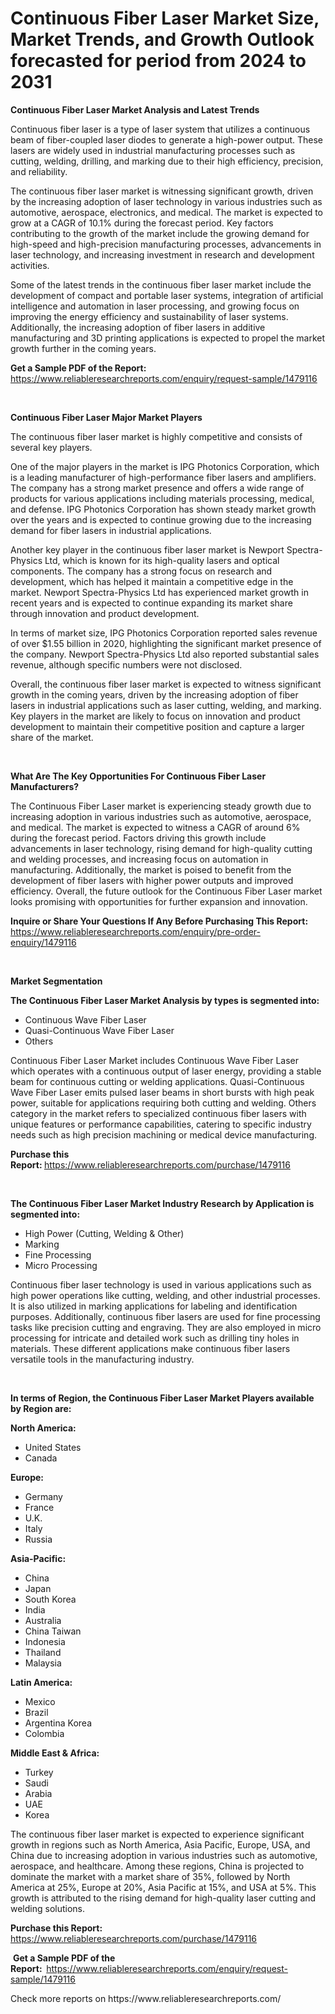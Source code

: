 <p><h1>Continuous Fiber Laser Market Size, Market Trends, and Growth Outlook forecasted for period from 2024 to 2031</h1></p><p><strong>Continuous Fiber Laser Market Analysis and Latest Trends</strong></p>
<p><p>Continuous fiber laser is a type of laser system that utilizes a continuous beam of fiber-coupled laser diodes to generate a high-power output. These lasers are widely used in industrial manufacturing processes such as cutting, welding, drilling, and marking due to their high efficiency, precision, and reliability.</p><p>The continuous fiber laser market is witnessing significant growth, driven by the increasing adoption of laser technology in various industries such as automotive, aerospace, electronics, and medical. The market is expected to grow at a CAGR of 10.1% during the forecast period. Key factors contributing to the growth of the market include the growing demand for high-speed and high-precision manufacturing processes, advancements in laser technology, and increasing investment in research and development activities.</p><p>Some of the latest trends in the continuous fiber laser market include the development of compact and portable laser systems, integration of artificial intelligence and automation in laser processing, and growing focus on improving the energy efficiency and sustainability of laser systems. Additionally, the increasing adoption of fiber lasers in additive manufacturing and 3D printing applications is expected to propel the market growth further in the coming years.</p></p>
<p><strong>Get a Sample PDF of the Report:&nbsp;</strong> <a href="https://www.reliableresearchreports.com/enquiry/request-sample/1479116">https://www.reliableresearchreports.com/enquiry/request-sample/1479116</a></p>
<p>&nbsp;</p>
<p><strong>Continuous Fiber Laser Major Market Players</strong></p>
<p><p>The continuous fiber laser market is highly competitive and consists of several key players. </p><p>One of the major players in the market is IPG Photonics Corporation, which is a leading manufacturer of high-performance fiber lasers and amplifiers. The company has a strong market presence and offers a wide range of products for various applications including materials processing, medical, and defense. IPG Photonics Corporation has shown steady market growth over the years and is expected to continue growing due to the increasing demand for fiber lasers in industrial applications.</p><p>Another key player in the continuous fiber laser market is Newport Spectra-Physics Ltd, which is known for its high-quality lasers and optical components. The company has a strong focus on research and development, which has helped it maintain a competitive edge in the market. Newport Spectra-Physics Ltd has experienced market growth in recent years and is expected to continue expanding its market share through innovation and product development.</p><p>In terms of market size, IPG Photonics Corporation reported sales revenue of over $1.55 billion in 2020, highlighting the significant market presence of the company. Newport Spectra-Physics Ltd also reported substantial sales revenue, although specific numbers were not disclosed.</p><p>Overall, the continuous fiber laser market is expected to witness significant growth in the coming years, driven by the increasing adoption of fiber lasers in industrial applications such as laser cutting, welding, and marking. Key players in the market are likely to focus on innovation and product development to maintain their competitive position and capture a larger share of the market.</p></p>
<p>&nbsp;</p>
<p><strong>What Are The Key Opportunities For Continuous Fiber Laser Manufacturers?</strong></p>
<p><p>The Continuous Fiber Laser market is experiencing steady growth due to increasing adoption in various industries such as automotive, aerospace, and medical. The market is expected to witness a CAGR of around 6% during the forecast period. Factors driving this growth include advancements in laser technology, rising demand for high-quality cutting and welding processes, and increasing focus on automation in manufacturing. Additionally, the market is poised to benefit from the development of fiber lasers with higher power outputs and improved efficiency. Overall, the future outlook for the Continuous Fiber Laser market looks promising with opportunities for further expansion and innovation.</p></p>
<p><strong>Inquire or Share Your Questions If Any Before Purchasing This Report:</strong> <a href="https://www.reliableresearchreports.com/enquiry/pre-order-enquiry/1479116">https://www.reliableresearchreports.com/enquiry/pre-order-enquiry/1479116</a></p>
<p>&nbsp;</p>
<p><strong>Market Segmentation</strong></p>
<p><strong>The Continuous Fiber Laser Market Analysis by types is segmented into:</strong></p>
<p><ul><li>Continuous Wave Fiber Laser</li><li>Quasi-Continuous Wave Fiber Laser</li><li>Others</li></ul></p>
<p><p>Continuous Fiber Laser Market includes Continuous Wave Fiber Laser which operates with a continuous output of laser energy, providing a stable beam for continuous cutting or welding applications. Quasi-Continuous Wave Fiber Laser emits pulsed laser beams in short bursts with high peak power, suitable for applications requiring both cutting and welding. Others category in the market refers to specialized continuous fiber lasers with unique features or performance capabilities, catering to specific industry needs such as high precision machining or medical device manufacturing.</p></p>
<p><strong>Purchase this Report:&nbsp;</strong><a href="https://www.reliableresearchreports.com/purchase/1479116">https://www.reliableresearchreports.com/purchase/1479116</a></p>
<p>&nbsp;</p>
<p><strong>The Continuous Fiber Laser Market Industry Research by Application is segmented into:</strong></p>
<p><ul><li>High Power (Cutting, Welding & Other)</li><li>Marking</li><li>Fine Processing</li><li>Micro Processing</li></ul></p>
<p><p>Continuous fiber laser technology is used in various applications such as high power operations like cutting, welding, and other industrial processes. It is also utilized in marking applications for labeling and identification purposes. Additionally, continuous fiber lasers are used for fine processing tasks like precision cutting and engraving. They are also employed in micro processing for intricate and detailed work such as drilling tiny holes in materials. These different applications make continuous fiber lasers versatile tools in the manufacturing industry.</p></p>
<p>&nbsp;</p>
<p><strong>In terms of Region, the Continuous Fiber Laser Market Players available by Region are:</strong></p>
<p>
    <p> <strong> North America: </strong>
        <ul>
            <li>United States</li>
            <li>Canada</li>
        </ul>
        </p> 
    <p> <strong> Europe: </strong>
        <ul>
            <li>Germany</li>
            <li>France</li>
            <li>U.K.</li>
            <li>Italy</li>
            <li>Russia</li>
        </ul>
        </p> 
    <p> <strong> Asia-Pacific: </strong>
        <ul>
            <li>China</li>
            <li>Japan</li>
            <li>South Korea</li>
            <li>India</li>
            <li>Australia</li>
            <li>China Taiwan</li>
            <li>Indonesia</li>
            <li>Thailand</li>
            <li>Malaysia</li>
        </ul>
        </p> 
    <p> <strong> Latin America: </strong>
        <ul>
            <li>Mexico</li>
            <li>Brazil</li>
            <li>Argentina Korea</li>
            <li>Colombia</li>
        </ul>
        </p> 
    <p> <strong> Middle East & Africa: </strong>
        <ul>
            <li>Turkey</li>
            <li>Saudi</li>
            <li>Arabia</li>
            <li>UAE</li>
            <li>Korea</li>
        </ul>
    </p>
    </p>
<p><p>The continuous fiber laser market is expected to experience significant growth in regions such as North America, Asia Pacific, Europe, USA, and China due to increasing adoption in various industries such as automotive, aerospace, and healthcare. Among these regions, China is projected to dominate the market with a market share of 35%, followed by North America at 25%, Europe at 20%, Asia Pacific at 15%, and USA at 5%. This growth is attributed to the rising demand for high-quality laser cutting and welding solutions.</p></p>
<p><strong>Purchase this Report: </strong><a href="https://www.reliableresearchreports.com/purchase/1479116">https://www.reliableresearchreports.com/purchase/1479116</a></p>
<p>&nbsp;<strong>Get a Sample PDF of the Report:&nbsp;&nbsp;</strong><a href="https://www.reliableresearchreports.com/enquiry/request-sample/1479116">https://www.reliableresearchreports.com/enquiry/request-sample/1479116</a></p>
<p><strong></strong></p>
<p>Check more reports on https://www.reliableresearchreports.com/</p>